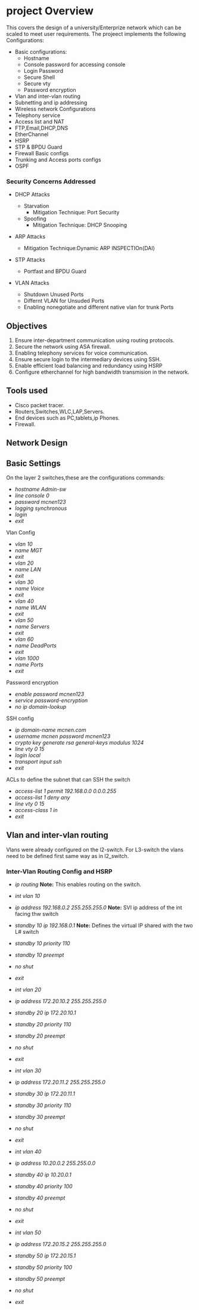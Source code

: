 # project Overview

This covers the design of a university/Enterprize network which can be scaled to meet user requirements. The projeect implements the following Configurations:

* Basic configurations:
    * Hostname
    * Console password for accessing console 
    * Login Password
    * Secure Shell
    * Secure vty
    * Password encryption
* Vlan and inter-vlan routing
* Subnetting and ip addressing
* Wireless network Configurations
* Telephony service
* Access list and NAT
* FTP,Email,DHCP,DNS
* EtherChannel
* HSRP
* STP & BPDU Guard
* Firewall Basic configs
* Trunking and Access ports configs
* OSPF

### Security Concerns Addressed

* DHCP Attacks
    * Starvation
        * Mitigation Technique: Port Security
    * Spoofing
        * Mitigation Technique: DHCP Snooping

* ARP Attacks
    * Mitigation Technique:Dynamic ARP INSPECTIOn(DAI)
* STP Attacks
    * Portfast and BPDU Guard
* VLAN Attacks
    * Shutdown Unused Ports
    * Differnt VLAN for Unsuded Ports
    * Enabling nonegotiate and different native vlan for trunk Ports

## Objectives

1. Ensure inter-department communication using routing protocols.
2. Secure the network using ASA firewall.
3. Enabling telephony services for voice communication.
4. Ensure secure login to the intermediary devices using SSH.
5. Enable efficient load balancing and redundancy using HSRP
6. Configure etherchannel for high bandwidth transmision in the network.

## Tools used

* Cisco packet tracer.
* Routers,Switches,WLC,LAP,Servers.
* End devices such as PC,tablets,ip Phones.
* Firewall.

## Network Design

## Basic Settings

On the layer 2 switches,these are the configurations commands:

* _hostname Admin-sw_
* _line console 0_
* _password mcnen123_
* _logging synchronous_
* _login_
* _exit_

Vlan Config
* _vlan 10_
* _name MGT_
* _exit_
* _vlan 20_
* _name LAN_
* _exit_
* _vlan 30_
* _name Voice_
* _exit_
* _vlan 40_
* _name WLAN_
* _exit_
* _vlan 50_
* _name Servers_
* _exit_
* _vlan 60_
* _name DeadPorts_
* _exit_
* _vlan 1000_
* _name Ports_
* _exit_

Password encryption

* _enable password mcnen123_
* _service password-encryption_
* _no ip domain-lookup_

SSH config
* _ip domain-name mcnen.com_
* _username mcnen password mcnen123_
* _crypto key generate rsa general-keys modulus 1024_
* _line vty 0 15_
* _login local_
* _transport input ssh_
* _exit_

ACLs to define the subnet that can SSH the switch
* _access-list 1 permit 192.168.0.0 0.0.0.255_
* _access-list 1 deny any_
* _line vty 0 15_
* _access-class 1 in_
* _exit_

## Vlan and inter-vlan routing

Vlans were already configured on the l2-switch.
For L3-switch the vlans need to be defined first same way as in l2_switch.

### Inter-Vlan Routing Config and HSRP
* _ip routing_  **Note:** This enables routing on the switch.

* _int vlan 10_
* _ip address 192.168.0.2 255.255.255.0_
**Note:** SVI ip address of the int facing thw switch
* _standby 10 ip 192.168.0.1_
**Note:** Defines the virtual IP shared with the two L# switch
* _standby 10 priority 110_
* _standby 10 preempt_
* _no shut_
* _exit_

* _int vlan 20_
* _ip address 172.20.10.2 255.255.255.0_
* _standby 20 ip 172.20.10.1_
* _standby 20 priority 110_
* _standby 20 preempt_
* _no shut_
* _exit_

* _int vlan 30_
* _ip address 172.20.11.2 255.255.255.0_
* _standby 30 ip 172.20.11.1_
* _standby 30 priority 110_
* _standby 30 preempt_
* _no shut_
* _exit_

* _int vlan 40_
* _ip address 10.20.0.2 255.255.0.0_
* _standby 40 ip 10.20.0.1_
* _standby 40 priority 100_
* _standby 40 preempt_
* _no shut_
* _exit_

* _int vlan 50_
* _ip address 172.20.15.2 255.255.255.0_
* _standby 50 ip 172.20.15.1_
* _standby 50 priority 100_
* _standby 50 preempt_
* _no shut_
* _exit_







